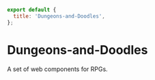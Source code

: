 ```js script
export default {
  title: 'Dungeons-and-Doodles',
};
```
# Dungeons-and-Doodles

A set of web components for RPGs.

